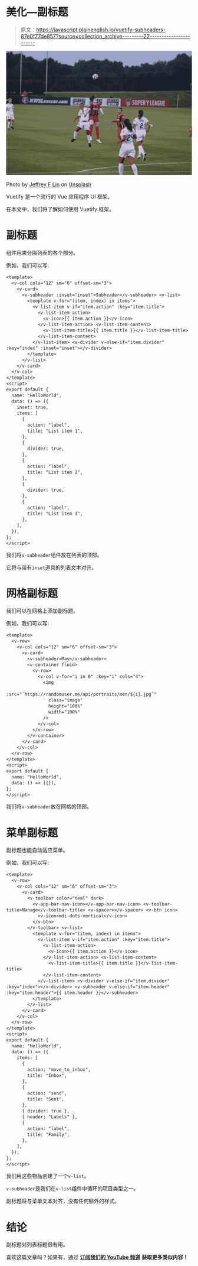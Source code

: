 # 美化—副标题

> 原文：<https://javascript.plainenglish.io/vuetify-subheaders-87e0f77de857?source=collection_archive---------22----------------------->

![](img/1e8b0f8f61b280cc4b60161c39e59320.png)

Photo by [Jeffrey F Lin](https://unsplash.com/@jeffreyflin?utm_source=medium&utm_medium=referral) on [Unsplash](https://unsplash.com?utm_source=medium&utm_medium=referral)

Vuetify 是一个流行的 Vue 应用程序 UI 框架。

在本文中，我们将了解如何使用 Vuetify 框架。

# 副标题

组件用来分隔列表的各个部分。

例如，我们可以写:

```
<template>
  <v-col cols="12" sm="6" offset-sm="3">
    <v-card>
      <v-subheader :inset="inset">Subheader</v-subheader> <v-list>
        <template v-for="(item, index) in items">
          <v-list-item v-if="item.action" :key="item.title">
            <v-list-item-action>
              <v-icon>{{ item.action }}</v-icon>
            </v-list-item-action> <v-list-item-content>
              <v-list-item-title>{{ item.title }}</v-list-item-title>
            </v-list-item-content>
          </v-list-item> <v-divider v-else-if="item.divider" :key="index" :inset="inset"></v-divider>
        </template>
      </v-list>
    </v-card>
  </v-col>
</template>
<script>
export default {
  name: "HelloWorld",
  data: () => ({
    inset: true,
    items: [
      {
        action: "label",
        title: "List item 1",
      },
      {
        divider: true,
      },
      {
        action: "label",
        title: "List item 2",
      },
      {
        divider: true,
      },
      {
        action: "label",
        title: "List item 3",
      },
    ],
  }),
};
</script>
```

我们将`v-subheader`组件放在列表的顶部。

它将与带有`inset`道具的列表文本对齐。

# 网格副标题

我们可以在网格上添加副标题。

例如，我们可以写:

```
<template>
  <v-row>
    <v-col cols="12" sm="6" offset-sm="3">
      <v-card>
        <v-subheader>May</v-subheader>
        <v-container fluid>
          <v-row>
            <v-col v-for="i in 6" :key="i" cols="4">
              <img
               :src="`https://randomuser.me/api/portraits/men/${i}.jpg`"
                class="image"
                height="100%"
                width="100%"
              />
            </v-col>
          </v-row>
        </v-container>
      </v-card>
    </v-col>
  </v-row>
</template>
<script>
export default {
  name: "HelloWorld",
  data: () => ({}),
};
</script>
```

我们将`v-subheader`放在网格的顶部。

# 菜单副标题

副标题也能自动适应菜单。

例如，我们可以写:

```
<template>
  <v-row>
    <v-col cols="12" sm="6" offset-sm="3">
      <v-card>
        <v-toolbar color="teal" dark>
          <v-app-bar-nav-icon></v-app-bar-nav-icon> <v-toolbar-title>Manage</v-toolbar-title> <v-spacer></v-spacer> <v-btn icon>
            <v-icon>mdi-dots-vertical</v-icon>
          </v-btn>
        </v-toolbar> <v-list>
          <template v-for="(item, index) in items">
            <v-list-item v-if="item.action" :key="item.title">
              <v-list-item-action>
                <v-icon>{{ item.action }}</v-icon>
              </v-list-item-action> <v-list-item-content>
                <v-list-item-title>{{ item.title }}</v-list-item-title>
              </v-list-item-content>
            </v-list-item> <v-divider v-else-if="item.divider" :key="index"></v-divider> <v-subheader v-else-if="item.header" :key="item.header">{{ item.header }}</v-subheader>
          </template>
        </v-list>
      </v-card>
    </v-col>
  </v-row>
</template>
<script>
export default {
  name: "HelloWorld",
  data: () => ({
    items: [
      {
        action: "move_to_inbox",
        title: "Inbox",
      },
      {
        action: "send",
        title: "Sent",
      },
      { divider: true },
      { header: "Labels" },
      {
        action: "label",
        title: "Family",
      },
    ],
  }),
};
</script>
```

我们用这些物品创建了一个`v-list`。

`v-subheader`是我们在`v-list`组件中循环的项目类型之一。

副标题将与菜单文本对齐，没有任何额外的样式。

# 结论

副标题对列表标题很有用。

喜欢这篇文章吗？如果有，通过 [**订阅我们的 YouTube 频道**](https://www.youtube.com/channel/UCtipWUghju290NWcn8jhyAw?sub_confirmation=true) **获取更多类似内容！**